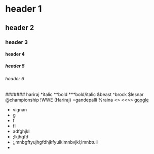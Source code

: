 # header 1
## header 2
### header 3
#### header 4
##### header 5
###### header 6
####### hariraj
*italic
**bold
***bold/italic
&beast
^brock
$lesnar
@championship
!WWE
(Hariraj)
=gandepalli
%raina
<hello>
  <<hello>>
  <<<brock>>>
  [google](www.google.com)
  * vignan
  * g
  * f
  * fl
  * adfghjkl
  * ;lkjhgfd
  * ;,mnbgftyujhgfdhjkfyuiklmnbvjkl;lmnbtuil
  * 
